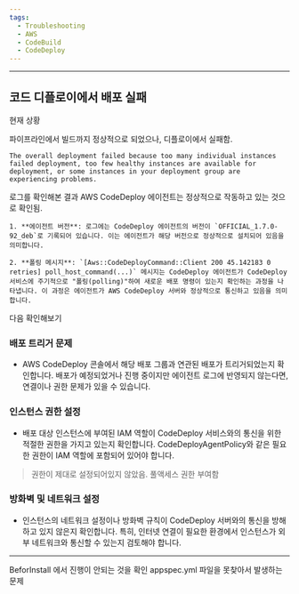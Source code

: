 ```yaml
---
tags:
  - Troubleshooting
  - AWS
  - CodeBuild
  - CodeDeploy
---
```


- ----
## 코드 디플로이에서 배포 실패

현재 상황

파이프라인에서 빌드까지 정상적으로 되었으나, 디플로이에서 실패함.

`The overall deployment failed because too many individual instances failed deployment, too few healthy instances are available for deployment, or some instances in your deployment group are experiencing problems.`

로그를 확인해본 결과 AWS CodeDeploy 에이전트는 정상적으로 작동하고 있는 것으로 확인됨.

```
1. **에이전트 버전**: 로그에는 CodeDeploy 에이전트의 버전이 `OFFICIAL_1.7.0-92_deb`로 기록되어 있습니다. 이는 에이전트가 해당 버전으로 정상적으로 설치되어 있음을 의미합니다.
    
2. **폴링 메시지**: `[Aws::CodeDeployCommand::Client 200 45.142183 0 retries] poll_host_command(...)` 메시지는 CodeDeploy 에이전트가 CodeDeploy 서비스에 주기적으로 "폴링(polling)"하여 새로운 배포 명령이 있는지 확인하는 과정을 나타냅니다. 이 과정은 에이전트가 AWS CodeDeploy 서버와 정상적으로 통신하고 있음을 의미합니다.
```

다음 확인해보기

### 배포 트리거 문제

- AWS CodeDeploy 콘솔에서 해당 배포 그룹과 연관된 배포가 트리거되었는지 확인합니다. 배포가 예정되었거나 진행 중이지만 에이전트 로그에 반영되지 않는다면, 연결이나 권한 문제가 있을 수 있습니다.

### 인스턴스 권한 설정

- 배포 대상 인스턴스에 부여된 IAM 역할이 CodeDeploy 서비스와의 통신을 위한 적절한 권한을 가지고 있는지 확인합니다. CodeDeployAgentPolicy와 같은 필요한 권한이 IAM 역할에 포함되어 있어야 합니다.
> 권한이 제대로 설정되어있지 않았음. 풀액세스 권한 부여함

### 방화벽 및 네트워크 설정

- 인스턴스의 네트워크 설정이나 방화벽 규칙이 CodeDeploy 서버와의 통신을 방해하고 있지 않은지 확인합니다. 특히, 인터넷 연결이 필요한 환경에서 인스턴스가 외부 네트워크와 통신할 수 있는지 검토해야 합니다.
---
BeforInstall 에서 진행이 안되는 것을 확인
appspec.yml 파일을 못찾아서 발생하는 문제
